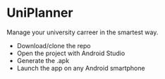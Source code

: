 # UniPlanner
Manage your university carreer in the smartest way.
- Download/clone the repo
- Open the project with Android Studio
- Generate the .apk
- Launch the app on any Android smartphone
